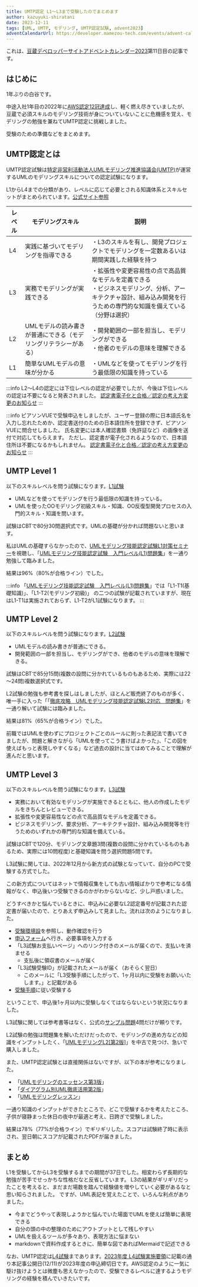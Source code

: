 ```yaml
---
title: UMTP認定 L1～L3まで受験したのでまとめます
author: kazuyuki-shiratani
date: 2023-12-11
tags: [UML, UMTP, モデリング, UMTP認定試験, advent2023]
adventCalendarUrl: https://developer.mamezou-tech.com/events/advent-calendar/2023/
---
```

これは、[豆蔵デベロッパーサイトアドベントカレンダー2023](https://developer.mamezou-tech.com/events/advent-calendar/2023/)第11日目の記事です。

## はじめに

1年ぶりの白谷です。

中途入社1年目の2022年に[AWS認定12冠達成](https://developer.mamezou-tech.com/blogs/2022/12/12/aws_all_certified/)し、軽く燃え尽きていましたが、豆蔵で必須スキルのモデリング技術が身についていないことに危機感を覚え、モデリングの勉強を兼ねてUMTP認定に挑戦しました。

受験のための準備などをまとめます。

## UMTP認定とは

UMTP認定試験は[特定非営利活動法人UMLモデリング推進協議会(UMTP)](https://umtp-japan.org/)が運営するUMLのモデリングスキルについての認定試験になります。

L1からL4までの分類があり、レベルに応じて必要とされる知識体系とスキルセットがまとめられています。[公式サイト参照](https://umtp-japan.org/about_exam)

| レベル | モデリングスキル | 説明 |
| - | - | - |
| L4 | 実践に基づいてモデリングを指導できる | ・L3のスキルを有し、開発プロジェクトでモデリングを一定数あるいは期間実践した経験を持つ |
| L3 | 実務でモデリングが実践できる | ・拡張性や変更容易性の点で高品質なモデルを定義できる<br>・ビジネスモデリング、分析、アーキテクチャ設計、組み込み開発を行うための専門的な知識を備えている（分野は選択） |
| L2 | UMLモデルの読み書きが普通にできる（モデリングリテラシーがある） | ・開発範囲の一部を担当し、モデリングができる<br>・他者のモデルの意味を理解できる |
| L1 | 簡単なUMLモデルの意味が分かる | ・UMLなどを使ってモデリングを行う最低限の知識を持っている |


:::info
L2～L4の認定には下位レベルの認定が必要でしたが、今後は下位レベルの認定は不要になると発表されました。 
[認定書電子化と合格／認定の考え方変更のお知らせ](https://umtp-japan.org/cat-exam/13858)
:::

:::info
ピアソンVUEで受験申込をしましたが、ユーザー登録の際に日本語氏名を入力し忘れたためか、認定書送付のための日本語住所を登録できず、ピアソンVUEに問合せしました。
氏名変更には本人確認書類（免許証など）の画像を送付で対応してもらえます。
ただし、認定書が電子化されるようなので、日本語住所は不要になるかもしれません。
[認定書電子化と合格／認定の考え方変更のお知らせ](https://umtp-japan.org/cat-exam/13858)
:::


## UMTP Level 1

以下のスキルレベルを問う試験になります。[L1試験](https://umtp-japan.org/about_exam/exam_gaiyo/l1)

- UMLなどを使ってモデリングを行う最低限の知識を持っている。
- UMLを使ったOOモデリング初級スキル・知識、OO反復型開発プロセスの入門的スキル・知識を問います。

試験はCBTで80分30問選択式です。UMLの基礎が分かれば問題ないと思います。

私はUMLの基礎すらなかったので、[UMLモデリング技能認定試験L1対策セミナー](https://youtu.be/DRBJoWGMzoM?si=54Kv8BYYwBzu-qK3)を視聴し、「[UMLモデリング技能認定試験　入門レベル(L1)問題集](https://gihyo.jp/book/2007/978-4-7741-3245-7)」を一通り勉強して臨みました。

結果は96%（80%が合格ライン）でした。

:::info
「[UMLモデリング技能認定試験　入門レベル(L1)問題集](https://gihyo.jp/book/2007/978-4-7741-3245-7)」では「L1-T1(基礎知識)」、「L1-T2(モデリング初級)」
の二つの試験が記載されていますが、現在はL1-T1は実施されておらず、L1-T2がL1試験になります。
:::

## UMTP Level 2

以下のスキルレベルを問う試験になります。[L2試験](https://umtp-japan.org/about_exam/exam_gaiyo/l2)

- UMLモデルの読み書きが普通にできる。
- 開発範囲の一部を担当し、モデリングができ、他者のモデルの意味を理解できる。

試験はCBTで85分15問(複数の設問に分かれているものもあるため、実際には22～24問)複数選択式です。

L2試験の勉強も参考書を探しはしましたが、ほとんど販売終了のものが多く、唯一手に入った「「[徹底攻略　UMLモデリング技能認定試験L2対応　問題集](https://book.impress.co.jp/books/2662)」を一通り解いて試験には臨みました。

結果は81%（65%が合格ライン）でした。

前職ではUMLを使わずにプロジェクトごとのルールに則った表記法で書いてきましたが、問題と解きながら「UMLを使ってこう書けばよかった」、「この図を使えばもっと表現しやすくなる」など過去の設計に当てはめてみることで理解が進んだと思います。

## UMTP Level 3

以下のスキルレベルを問う試験になります。[L3試験](https://umtp-japan.org/about_exam/exam_gaiyo/l3)

- 実務において有効なモデリングが実施できるとともに、他人の作成したモデルをきちんとレビューできる。
- 拡張性や変更容易性などの点で高品質なモデルを定義できる。
- ビジネスモデリング、要求分析、アーキテクチャ設計、組み込み開発等を行うためのいずれかの専門的な知識を備えている。

試験はCBTで120分、モデリング文章題3問(複数の設問に分かれているものもあるため、実際には10問程度)と基礎知識を問う選択問題5問です。

L3試験に関しては、2022年12月から新方式の試験となっていて、自分のPCで受験する方式でした。

この新方式についてはネットで情報収集をしても古い情報ばかりで参考になる情報がなく、申込後いつ受験できるのかがわからないなど、少し戸惑いました。

どうすべきかと悩んでいるときに、申込みに必要なL2認定番号が記載された認定書が届いたので、とりあえず申込みして見ました。流れは次のようになりました。
- [受験環境設](https://umtp-japan.org/download/l3%e5%8f%97%e9%a8%93%e7%92%b0%e5%a2%83%e8%a8%ad%e5%ae%9a%e3%80%80ver-1)を参照し、動作確認を行う
- [申込フォーム](https://umtp-japan.org/l3entry)へ行き、必要事項を入力する
- 「L3試験お支払いページ」へのリンク付きのメールが届くので、支払いを済ませる
  - 支払後に領収書のメールが届く
- 「L3試験受験ID」が記載されたメールが届く（おそらく翌日）
	- このメールに「L3受験手順にしたがって、1ヶ月以内に受験をお願いいたします。」と記載がある
- [受験手順](https://umtp-japan.org/download/l3%e5%8f%97%e9%a8%93%e6%89%8b%e9%a0%86%e3%80%80ver-1)に従い受験する

ということで、申込後1ヶ月以内に受験しなくてはならないという状況になりました。

L3試験に関しては参考書等はなく、公式の[サンプル問題](https://umtp-japan.org/about_exam/exam_sample)4問だけが頼りです。

L2試験の勉強は問題集を解いただけだったので、モデリングの進め方などの知識をインプットしたく、「[UMLモデリングL2[第2版]](https://www.shoeisha.co.jp/book/detail/9784798109831)」を中古で見つけ、急いで購入しました。

また、UMTP認定試験とは直接関係はないですが、以下の本が参考になりました。
- 「[UMLモデリングのエッセンス第3版](https://www.shoeisha.co.jp/book/detail/9784798107950)」
- 「[ダイアグラム別UML徹底活用第2版](https://www.shoeisha.co.jp/book/detail/9784798118444)」
- 「[UMLモデリングレッスン](https://bookplus.nikkei.com/atcl/catalog/08/P83490/)」

一通り知識のインプットができたところで、どこで受験するかを考えたところ、子供が寝静まった休日の夜中が最適と考え、日跨ぎで受験しました。

結果は78%（77%が合格ライン）でギリギリした。スコアは試験終了時に表示され、翌日朝にスコアが記載されたPDFが届きました。


## まとめ

L1を受験してからL3を受験するまでの期間が37日でした。相変わらず長期的な勉強が苦手でせっかちな性格だなと反省しています。
L3の結果がギリギリだったことを考えると、まだまだ場数を踏んで経験値を増やしていく必要があるなと思い知らされました。
ですが、UML表記を覚えたことで、いろんな利点がありました。
- 今までどうやって表現しようかと悩んでいた場面でUMLを使えば簡単に表現できる
- 自分の頭の中の整理のためにアウトプットとして残しやすい
- UMLを扱えるツールが多々あり、表現方法に悩まない
- markdownで資料作成するときに、簡単な図であればMermaidで記述できる

なお、UMTP認定は[L4試験](https://umtp-japan.org/about_exam/exam_gaiyo/l4)まであります。[2023年度 L4試験実施要領](https://umtp-japan.org/cat-exam/13852)に記載の通り本記事公開日(12/11)が2023年度の申込締切日です。AWS認定のように一気に駆け抜けようとは微塵も思えなかったので、受験できるレベルに達するようモデリングの経験を積んでいきたいです。
